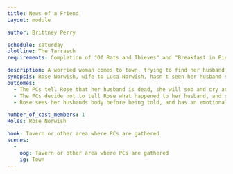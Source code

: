 ```yaml
---
title: News of a Friend
Layout: module

author: Brittney Perry

schedule: saturday
plotline: The Tarrasch
requirements: Completion of "Of Rats and Thieves" and "Breakfast in Pieces"

description: A worried woman comes to town, trying to find her husband, Luca Norwish.
synopsis: Rose Norwish, wife to Luca Norwish, hasn't seen her husband since the night before. He was coming into Stonewood to find help in clearing some rats on a farmer's property. He didn't return, and that isn't normal for him not to come home at night. She is hoping that he just decided to stay in town, and is looking for him. If the PCs tell Rose about her husband's death, she will understandably be upset, crying and sobbing. She will ask where the body is, and upon seeing it's state, will cry harder. She will calm down eventually and will ask that they bring it to the mortician to bury. She will thank the PCs and leave. If the PCs do NOT tell Rose where her husband is, she will leave town still looking for him. If Rose sees the body before being told about his death, she will scream and collapse upon the site of his mangled corpse. She will eventually calm and ask for help burying him
outcomes: 
  - The PCs tell Rose that her husband is dead, she will sob and cry and want to bury him.
  - The PCs decide not to tell Rose what happened to her husband, and she leaves without answers
  - Rose sees her husbands body before being told, and has an emotional breakdown

number_of_cast_members: 1
Roles: Rose Norwish

hook: Tavern or other area where PCs are gathered
scenes: 
  - 
    oog: Tavern or other area where PCs are gathered
    ig: Town
---
```

